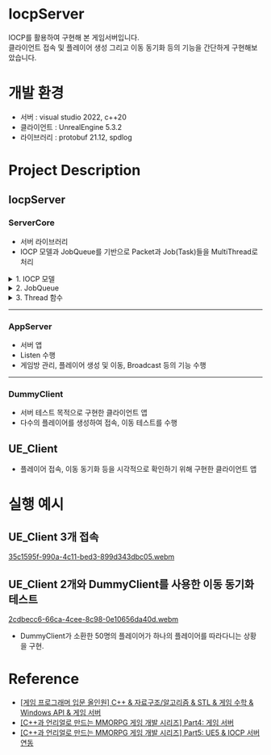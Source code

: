 # IocpServer
IOCP를 활용하여 구현해 본 게임서버입니다.<br>
클라이언트 접속 및 플레이어 생성 그리고 이동 동기화 등의 기능을 간단하게 구현해보았습니다.
# 개발 환경
- 서버 : visual studio 2022, c++20
- 클라이언트 : UnrealEngine 5.3.2
- 라이브러리 : protobuf 21.12, spdlog
# Project Description
## IocpServer
### ServerCore
- 서버 라이브러리
- IOCP 모델과 JobQueue를 기반으로 Packet과 Job(Task)들을 MultiThread로 처리

<Details>
<Summary>1. IOCP 모델</Summary>

<img src="https://github.com/Wseop/ue-iocpserver/assets/18005580/394b0d4d-c4f2-4840-80a5-4973807b0c1e" width="420" height="300" />

```c++
// IocpCore.cpp
void IocpCore::Dispatch(uint32 timeoutMs)
{
    ULONG_PTR dummyKey = 0;
    IocpEvent* iocpEvent = nullptr;
    DWORD numOfBytes = 0;

    if (::GetQueuedCompletionStatus(_iocpHandle, &numOfBytes, &dummyKey, reinterpret_cast<LPOVERLAPPED*>(&iocpEvent), timeoutMs) == false)
    {
        int32 errorCode = ::WSAGetLastError();
        switch (errorCode)
        {
        case WAIT_TIMEOUT:
            return;
        case ERROR_NETNAME_DELETED:
            break;
        default:
            spdlog::error("IocpCore : Dispatch Error[{}]", errorCode);
            return;
        }
    }

    if (iocpEvent)
        iocpEvent->GetOwner()->Dispatch(iocpEvent, numOfBytes);
}
```
```c++
// Listener.cpp
void Listener::Dispatch(IocpEvent* iocpEvent, uint32 numOfBytes)
{
    assert(iocpEvent->GetEventType() == EventType::Accept);
    ProcessAccept(iocpEvent);
}
```
```c++
// Session.cpp
void Session::Dispatch(IocpEvent* iocpEvent, uint32 numOfBytes)
{
    switch (iocpEvent->GetEventType())
    {
    case EventType::Connect:
	ProcessConnect();
	break;
    case EventType::Disconnect:
	ProcessDisconnect();
	break;
    case EventType::Recv:
	ProcessRecv(numOfBytes);
	break;
    case EventType::Send:
	ProcessSend(numOfBytes);
	break;
    default:
	spdlog::error("Session[{}] : Invalid EventType[{}]", _sessionId, static_cast<uint8>(iocpEvent->GetEventType()));
	break;
    }
}
```
</Details>

<Details>
<Summary>2. JobQueue</Summary>

<img src="https://github.com/Wseop/ue-iocpserver/assets/18005580/f063c7af-9118-40c1-9a2c-da658c5d3d1f" width="500" height="300" />

- Push는 동시에 가능
- Pop 및 Job 실행은 `하나의 Thread`가 전담
</Details>

<Details>
<Summary>3. Thread 함수</Summary>

```c++
// Service.cpp
for (uint32 i = 0; i < thread::hardware_concurrency(); i++)
{
    gThreadManager->Launch([this]()
	{
	    while (true)
	    {
		_iocpCore->Dispatch(10);
		gThreadManager->ExecuteJob();
		gThreadManager->DistributeReservedJob();
	    }
	});
}
```
</Details>

<hr />

### AppServer
- 서버 앱
- Listen 수행
- 게임방 관리, 플레이어 생성 및 이동, Broadcast 등의 기능 수행

<hr />

### DummyClient
- 서버 테스트 목적으로 구현한 클라이언트 앱
- 다수의 플레이어를 생성하여 접속, 이동 테스트를 수행
## UE_Client
- 플레이어 접속, 이동 동기화 등을 시각적으로 확인하기 위해 구현한 클라이언트 앱
# 실행 예시
## UE_Client 3개 접속
[35c1595f-990a-4c11-bed3-899d343dbc05.webm](https://github.com/Wseop/ue-iocpserver/assets/18005580/e6494696-f03c-422f-84a8-43b1773214b5)

## UE_Client 2개와 DummyClient를 사용한 이동 동기화 테스트
[2cdbecc6-66ca-4cee-8c98-0e10656da40d.webm](https://github.com/Wseop/ue-iocpserver/assets/18005580/aa8781ac-a8f9-439b-9f90-19bcb68bfc00)
- DummyClient가 소환한 50명의 플레이어가 하나의 플레이어를 따라다니는 상황을 구현.
# Reference
- [[게임 프로그래머 입문 올인원] C++ & 자료구조/알고리즘 & STL & 게임 수학 & Windows API & 게임 서버](https://www.inflearn.com/course/%EA%B2%8C%EC%9E%84-%ED%94%84%EB%A1%9C%EA%B7%B8%EB%9E%98%EB%A8%B8-%EC%9E%85%EB%AC%B8-%EC%98%AC%EC%9D%B8%EC%9B%90-rookiss)
- [[C++과 언리얼로 만드는 MMORPG 게임 개발 시리즈] Part4: 게임 서버](https://www.inflearn.com/course/%EC%96%B8%EB%A6%AC%EC%96%BC-3d-mmorpg-4)
- [[C++과 언리얼로 만드는 MMORPG 게임 개발 시리즈] Part5: UE5 & IOCP 서버 연동](https://www.inflearn.com/course/unreal-3d-mmorpg-5)
